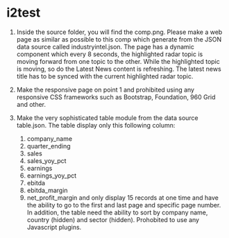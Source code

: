 # i2test

1. Inside the source folder, you will find the comp.png. Please make a web page as similar as possible to this comp which generate from the JSON data source called industryintel.json. The page has a dynamic component which every 8 seconds, the highlighted radar topic is moving forward from one topic to the other. While the highlighted topic is moving, so do the Latest News content is refreshing. 
The latest news title has to be synced with the current highlighted radar topic.  

2. Make the responsive page on point 1 and prohibited using any responsive CSS frameworks such as Bootstrap, Foundation, 960 Grid and other.

3. Make the very sophisticated table module from the data source table.json. The table display only this following column:
	1. company_name
	2. quarter_ending
	3. sales
	4. sales_yoy_pct
	5. earnings
	6. earnings_yoy_pct
	7. ebitda
	8. ebitda_margin
	9. net_profit_margin
and only display 15 records at one time and have the ability to go to the first and last page and specific page number.
In addition, the table need the ability to sort by company name, country (hidden) and sector (hidden). Prohobited to use any Javascript plugins.
